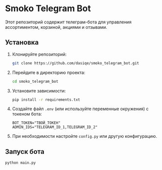 # Smoko Telegram Bot

Этот репозиторий содержит телеграм-бота для управления ассортиментом, корзиной, акциями и отзывами.

## Установка

1. Клонируйте репозиторий:

    ```bash
    git clone https://github.com/dasiqe/smoko_telegram_bot.git
    ```

2. Перейдите в директорию проекта:

    ```bash
    cd smoko_telegram_bot
    ```

3. Установите зависимости:

    ```bash
    pip install -r requirements.txt
    ```

4. Создайте файл `.env` (или используйте переменные окружения) с токеном бота:

    ```env
    BOT_TOKEN="ТВОЙ_ТОКЕН"
    ADMIN_IDS="TELEGRAM_ID_1,TELEGRAM_ID_2"
    ```

5. При необходимости настройте `config.py` или другую конфигурацию.

## Запуск бота

```bash
python main.py
